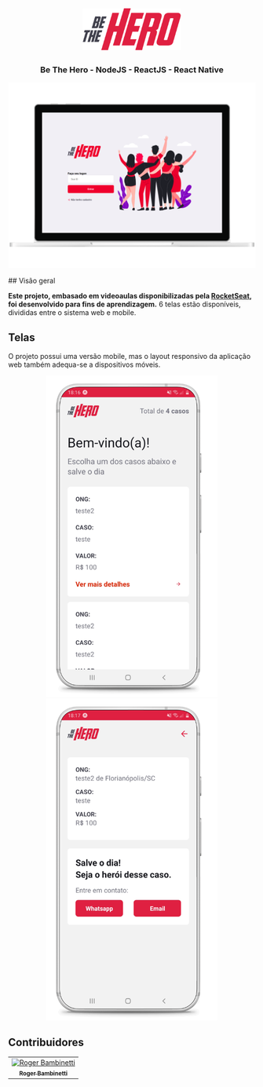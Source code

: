 
<h1 align="center">
<img
		width="200"
		src="https://github.com/RogerBambinetti/be-the-hero-nodejs-reactjs-react-native/blob/master/preview/logo.png">
</h1>
<h3 align="center">
	Be The Hero - NodeJS - ReactJS - React Native
</h3>

<p align="center">
<img
		width="700"
		src="https://github.com/RogerBambinetti/be-the-hero-nodejs-reactjs-react-native/blob/master/preview/Screenshot0.png">	
</p>
## Visão geral

**Este projeto, embasado em videoaulas disponibilizadas pela [RocketSeat](https://github.com/Rocketseat), foi desenvolvido para fins de aprendizagem.** 6 telas estão disponíveis, divididas entre o sistema web e mobile.


## Telas

O projeto possui uma versão mobile, mas o layout responsivo da aplicação web também adequa-se a dispositivos móveis.

<p align="center">
<img
		width="350"
		src="https://github.com/RogerBambinetti/be-the-hero-nodejs-reactjs-react-native/blob/master/preview/Screenshot1.png">
<img
		width="350"
		src="https://github.com/RogerBambinetti/be-the-hero-nodejs-reactjs-react-native/blob/master/preview/Screenshot2.png">
</p>

## Contribuidores

<table>
  <tr>
<td align="center"><a href="https://github.com/RogerBambinetti"><img src="https://avatars0.githubusercontent.com/u/50684839?s=460&v=4" width="100px;" alt="Roger Bambinetti"/><br /><sub><b>Roger Bambinetti</b></sub></a></td>
  </tr>
</table>
